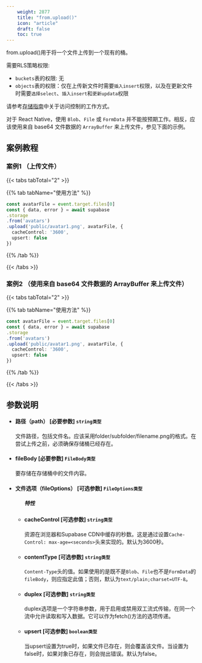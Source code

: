 ```yaml
---
    weight: 2877
    title: "from.upload()"
    icon: "article"
    draft: false
    toc: true
---
```


from.upload()用于将一个文件上传到一个现有的桶。


需要RLS策略权限:
  - `buckets`表的权限: 无
  - `objects`表的权限：仅在上传新文件时需要`插入insert`权限，以及在更新文件时需要`选择select`、`插入insert`和`更新updata`权限

请参考[存储指南](/docs/app/development_guide/storage/storage#access-control)中关于访问控制的工作方式。

对于 React Native，使用 `Blob`、`File` 或 `FormData` 并不能按预期工作。相反，应该使用来自 base64 文件数据的 `ArrayBuffer` 来上传文件，参见下面的示例。



## 案例教程

### 案例1 （上传文件）

{{< tabs tabTotal="2" >}}


{{% tab tabName="使用方法" %}}



  ```ts
const avatarFile = event.target.files[0]
const { data, error } = await supabase
  .storage
  .from('avatars')
  .upload('public/avatar1.png', avatarFile, {
    cacheControl: '3600',
    upsert: false
  })
  ```



{{% /tab %}}

{{< /tabs >}}

### 案例2 （使用来自 base64 文件数据的 ArrayBuffer 来上传文件）

{{< tabs tabTotal="2" >}}


{{% tab tabName="使用方法" %}}



  ```ts
const avatarFile = event.target.files[0]
const { data, error } = await supabase
  .storage
  .from('avatars')
  .upload('public/avatar1.png', avatarFile, {
    cacheControl: '3600',
    upsert: false
  })
  ```



{{% /tab %}}

{{< /tabs >}}















## 参数说明

<ul className="method-list-group">
  
<li className="method-list-item">
  <h4 className="method-list-item-label">
    <span className="method-list-item-label-name">
      路径（path）
    </span>
    <span className="method-list-item-label-badge required">
      [必要参数]
    </span>
    <span className="method-list-item-validation">
      <code>string类型</code>
    </span>
  </h4>
  <div class="method-list-item-description">

文件路径，包括文件名。应该采用folder/subfolder/filename.png的格式。在尝试上传之前，必须确保存储桶已经存在。

  </div>
  
</li>



<li className="method-list-item">
  <h4 className="method-list-item-label">
    <span className="method-list-item-label-name">
      fileBody
    </span>
    <span className="method-list-item-label-badge required">
      [必要参数]
    </span>
    <span className="method-list-item-validation">
      <code>FileBody类型</code>
    </span>
  </h4>
  <div class="method-list-item-description">

要存储在存储桶中的文件内容。

  </div>
  
</li>





<li className="method-list-item">
  <h4 className="method-list-item-label">
    <span className="method-list-item-label-name">
      文件选项（fileOptions）
    </span>
    <span className="method-list-item-label-badge required">
      [可选参数]
    </span>
    <span className="method-list-item-validation">
      <code>FileOptions类型</code> 
    </span>
  </h4>

  
<ul className="method-list-group">
  <h5 class="method-list-title method-list-title-isChild expanded">特性</h5>

<li className="method-list-item">
  <h4 className="method-list-item-label">
    <span className="method-list-item-label-name">
      cacheControl
    </span>
    <span className="method-list-item-label-badge required">
      [可选参数]
    </span>
    <span className="method-list-item-validation">
      <code>string类型</code>
    </span>
  </h4>
  <div class="method-list-item-description">

资源在浏览器和Supabase CDN中缓存的秒数。这是通过设置`Cache-Control: max-age=<seconds>`头来实现的。默认为3600秒。

  </div>
  
</li>


<li className="method-list-item">
  <h4 className="method-list-item-label">
    <span className="method-list-item-label-name">
      contentType
    </span>
    <span className="method-list-item-label-badge required">
      [可选参数]
    </span>
    <span className="method-list-item-validation">
      <code>string类型</code>
    </span>
  </h4>
  <div class="method-list-item-description">

`Content-Type`头的值。如果使用的是既不是`Blob`、`File`也不是`FormData`的`fileBody`，则应指定此值；否则，默认为`text/plain;charset=UTF-8`。

  </div>
  
</li>


<li className="method-list-item">
  <h4 className="method-list-item-label">
    <span className="method-list-item-label-name">
      duplex
    </span>
    <span className="method-list-item-label-badge required">
      [可选参数]
    </span>
    <span className="method-list-item-validation">
      <code>string类型</code>
    </span>
  </h4>
  <div class="method-list-item-description">

duplex选项是一个字符串参数，用于启用或禁用双工流式传输，在同一个流中允许读取和写入数据。它可以作为fetch()方法的选项传递。

  </div>
  
</li>


<li className="method-list-item">
  <h4 className="method-list-item-label">
    <span className="method-list-item-label-name">
      upsert
    </span>
    <span className="method-list-item-label-badge required">
      [可选参数]
    </span>
    <span className="method-list-item-validation">
      <code>boolean类型</code>
    </span>
  </h4>
  <div class="method-list-item-description">

当upsert设置为true时，如果文件已存在，则会覆盖该文件。当设置为false时，如果对象已存在，则会抛出错误。默认为false。

  </div>
  
</li>



</ul>

</li>


</ul>
